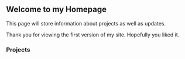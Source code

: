 ## Welcome to my Homepage

This page will store information about projects as well as updates.

Thank you for viewing the first version of my site. Hopefully you liked it.

### Projects

